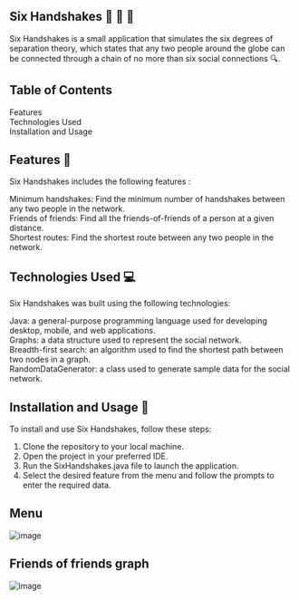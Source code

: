 ## Six Handshakes 🙌 🙌 🙌
Six Handshakes is a small application that simulates the six degrees of separation theory, which states that any two people around the globe can be connected through a chain of no more than six social connections 🔍.

## Table of Contents
Features </br>
Technologies Used </br>
Installation and Usage 
 

## Features 🚀
Six Handshakes includes the following features :

Minimum handshakes: Find the minimum number of handshakes between any two people in the network. </br>
Friends of friends: Find all the friends-of-friends of a person at a given distance. </br>
Shortest routes: Find the shortest route between any two people in the network. </br>
## Technologies Used 💻
Six Handshakes was built using the following technologies:

Java: a general-purpose programming language used for developing desktop, mobile, and web applications. </br>
Graphs: a data structure used to represent the social network. </br>
Breadth-first search: an algorithm used to find the shortest path between two nodes in a graph. </br>
RandomDataGenerator: a class used to generate sample data for the social network. </br>
## Installation and Usage 📝
To install and use Six Handshakes, follow these steps:

1. Clone the repository to your local machine. </br>
2. Open the project in your preferred IDE. </br>
3. Run the SixHandshakes.java file to launch the application. </br>
4. Select the desired feature from the menu and follow the prompts to enter the required data. </br>


## Menu

![image](https://user-images.githubusercontent.com/99211882/226536091-f8c83aca-649e-4aaa-9f63-2f3bb3559a23.png)


## Friends of friends graph

![image](https://user-images.githubusercontent.com/99211882/226536250-a230026c-03a3-4658-96d1-b7a49a706c82.png)


